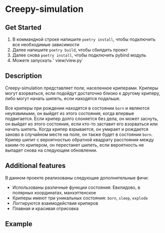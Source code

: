 # Creepy-simulation

## Get Started

1. В коммандной строке напишите `poetry install`, чтобы подключить все необходимые зависимости
2. Далее напишите `poetry build`, чтобы сбилдить проект
3. Далее снова `poetry install`, чтобы подключить pybind модуль
4. Можете запускать '  view/view.py`

## Description

Creepy-simulation представляет поле, населенное криперами. Криперы могут взорваться, если подойдут достаточно близко к другому криперу, либо могут начать шипеть, если находятся подальше.

Все криперы при рождении находятся в состоянии `born` и являются неуязвимыми, он выйдет из этого состояния, когда впервые подвигается. Если крипер долго слоняется без дела, он может заснуть, он выйдет из этого состояния, если кто-то заставит его взорваться или начать шипеть. Когда крипер взрывается, он умирает и рождается заново в случайном месте на поле, он также будет в состоянии `born`. Крипер шипит с вероятностью обратной квадрату расстояния между каким-то крипером, он перестанет шипеть, если вероятность не выпадет снова на следующем обновлении.

## Additional features

В данном проекте реализованы следующие дополнительные фичи:
- Использованы различные функции состояния: Евклидово, в полярных координатах, манхэттенское
- Криперы имеют три уникальных состояния: `born`, `sleep`, `explode`
- Логгируются взаимодействия криперов
- Плавная и красивая отрисовка

## Example
